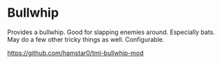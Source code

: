 # Bullwhip

Provides a bullwhip. Good for slapping enemies around. Especially bats. May do a few other tricky things as well. Configurable.

https://github.com/hamstar0/tml-bullwhip-mod
